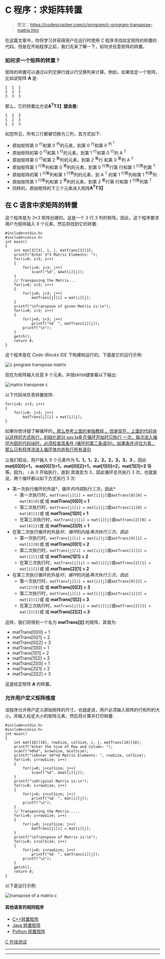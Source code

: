 # C 程序：求矩阵转置

> 原文：<https://codescracker.com/c/program/c-program-transpose-matrix.htm>

在这篇文章中，你将学习并获得用户在运行时使用 C 程序寻找给定矩阵的转置的代码。但是在开始程序之前，我们先来了解一下，如何求任意矩阵的转置。

### 如何求一个矩阵的转置？

矩阵的转置可以通过以列交换行或以行交换列来计算。例如，如果给定一个矩阵，比如说矩阵 **A** 是:

```
1  1  1
2  2  2
3  3  3
```

那么，它的转置比方说**A<sup>T</sup>T3】就会是:**

```
1  2  3
1  2  3
1  2  3
```

如您所见，所有三行都被切换为三列，其方式如下:

*   原始矩阵第 0 <sup>行</sup>和第 0 <sup>列</sup>的元素，到第 0 <sup>行</sup>和第 0 <sup>列 <sup>T</sup></sup>
*   原始矩阵的第 0 <sup>行</sup>和第 1 <sup>行</sup>的元素，到第 1 <sup>行</sup>和第 0 <sup>行</sup>列 A <sup>T</sup>
*   原始矩阵第 0 <sup>行</sup>和第 2 <sup>第</sup>列的元素，到第 2 <sup>第</sup>行 和第 0 <sup>第</sup>列 A <sup>T</sup>
*   原始矩阵第 1 <sup>行第</sup>列和第 0 <sup>第</sup>列的元素，到第 0 <sup>行第</sup>行第 行和第 1 <sup>行第</sup>列第 <sup>T</sup>
*   原始矩阵的第 1 <sup>行第</sup>列和第 1 <sup>行第</sup>列的元素，到 A <sup>T</sup> 的第 1 <sup>行第</sup>列和第 1 <sup>列第</sup>列
*   原始矩阵第 1 <sup>行第</sup>列和第 2 <sup>第</sup>列的元素，到第 2 <sup>第</sup>行第 行和第 1 <sup>行第</sup>列第 <sup>T</sup>
*   同样的，原始矩阵的下三个元素进入矩阵**A<sup>T</sup>T3】**

## 在 C 语言中求矩阵的转置

这个程序是为 3*3 矩阵创建的。这是一个 3 行 3 列的矩阵。因此，这个程序要求用户为矩阵输入 9 个元素，然后将找到它的转置:

```
#include<stdio.h>
#include<conio.h>
int main()
{
    int mat[3][3], i, j, matTrans[3][3];
    printf("Enter 3*3 Matrix Elements: ");
    for(i=0; i<3; i++)
    {
        for(j=0; j<3; j++)
            scanf("%d", &mat[i][j]);
    }
    // Transposing the Matrix...
    for(i=0; i<3; i++)
    {
        for(j=0; j<3; j++)
            matTrans[j][i] = mat[i][j];
    }
    printf("\nTranspose of given Matrix is:\n");
    for(i=0; i<3; i++)
    {
        for(j=0; j<3; j++)
            printf("%d  ", matTrans[i][j]);
        printf("\n");
    }
    getch();
    return 0;
}
```

这个程序是在 *Code::Blocks* IDE 下构建和运行的。下面是它的运行示例:

![c program transpose matrix](img/6b5ee57111b81e464a657e6e97b80b7f.png)

现在为矩阵输入任意 9 个元素，并按`ENTER`键查看以下输出:

![matrix transpose c](img/3d8dde87d3f6bef7acd1d99be7513e64.png)

以下代码块负责转置矩阵:

```
for(i=0; i<3; i++)
{
    for(j=0; j<3; j++)
        matTrans[j][i] = mat[i][j];
}
```

如果你想详细了解循环的[，那么参考上面的单独教程 。但是现在，上面的代码块以这样的方式执行，初始化部分 say **i=0** 在循环开始时只执行 一次，每次进入循环内部的代码块时，必须检查其条件 (循环的第二条语句)。如果条件评估为真，那么只有程序流进入循环体内并执行所有语句](/c/c-for-loop.htm)

让我们假设，用户输入 9 个元素作为 **1，1，1，2，2，2，3，3，3** 。因此 **mat[0][0]=1， mat[0][1]=1，mat[0][2]=1，mat[1][0]=2，mat[1][1]=2** 等等。因为， *i* 从 0 开始执行，直到 其值变为 3，因此循环总共执行 3 次。也就是说，两个循环都以如下方式执行 3 次:

*   第一次执行循环的外层*，循环*的内层*执行三次。因此*
    *   第一次执行时，`matTrans[j][i] = mat[i][j]`或`matTrans[0][0] = mat[0][0]`或 或 **matTrans[0][0] = 1**
    *   第二次执行时，`matTrans[j][i] = mat[i][j]`或`matTrans[1][0] = mat[0][1]`或 或 **matTrans[1][0] = 1**
    *   在第三次执行时，`matTrans[j][i] = mat[i][j]`或`matTrans[2][0] = mat[0][2]`或 或 **matTrans[2][0] = 1**
*   在第二次执行循环的外层*时，循环*的内层*再次执行三次。因此*
    *   第一次执行时，`matTrans[j][i] = mat[i][j]`或`matTrans[0][1] = mat[1][0]`或 或 **matTrans[0][1] = 2**
    *   第二次执行时，`matTrans[j][i] = mat[i][j]`或`matTrans[1][1] = mat[1][1]`或 或 **matTrans[1][1] = 2**
    *   在第三次执行时，`matTrans[j][i] = mat[i][j]`或`matTrans[2][1] = mat[1][2]`或 或 **matTrans[2][1] = 2**
*   在第三次执行循环的外层*时，循环*的内层*再次执行三次。因此*
    *   第一次执行时，`matTrans[j][i] = mat[i][j]`或`matTrans[0][2] = mat[2][0]`或 或 **matTrans[0][2] = 3**
    *   第二次执行时，`matTrans[j][i] = mat[i][j]`或`matTrans[1][2] = mat[2][1]`或 或 **matTrans[1][2] = 3**
    *   在第三次执行时，`matTrans[j][i] = mat[i][j]`或`matTrans[2][2] = mat[2][2]`或 或 **matTrans[2][2] = 3**

这样，我们将得到一个名为 **matTrans[][]** 的矩阵，其值为:

*   matTrans[0][0] = 1
*   matTrans[0][1] = 2
*   matTrans[0][2] = 3
*   matTrans[1][0] = 1
*   matTrans[1][1] = 2
*   matTrans[1][2] = 2
*   matTrans[2][0] = 1
*   matTrans[2][1] = 2
*   matTrans[2][2] = 3

这是给定矩阵 **A** 的转置。

### 允许用户定义矩阵维度

该程序允许用户定义原始矩阵的尺寸。也就是说，用户必须输入矩阵的行和列的大小。并输入给定大小的矩阵元素。然后将计算并打印转置:

```
#include<stdio.h>
#include<conio.h>
int main()
{
    int mat[10][10], rowSize, colSize, i, j, matTrans[10][10];
    printf("Enter the Size of Row and Column: ");
    scanf("%d%d", &rowSize, &colSize);
    printf("\nEnter %d*%d Matrix Elements: ", rowSize, colSize);
    for(i=0; i<rowSize; i++)
    {
        for(j=0; j<colSize; j++)
            scanf("%d", &mat[i][j]);
    }
    printf("\nOriginal Matrix is:\n");
    for(i=0; i<rowSize; i++)
    {
        for(j=0; j<colSize; j++)
            printf("%d  ", mat[i][j]);
        printf("\n");
    }
    // Transposing the Matrix.....
    for(i=0; i<rowSize; i++)
    {
        for(j=0; j<colSize; j++)
            matTrans[j][i] = mat[i][j];
    }
    printf("\nTranspose of Matrix is:\n");
    for(i=0; i<colSize; i++)
    {
        for(j=0; j<rowSize; j++)
            printf("%d  ", matTrans[i][j]);
        printf("\n");
    }
    getch();
    return 0;
}
```

以下是运行示例:

![transpose of a matrix c](img/3464a89aa0ab361426b2ebdc667d78f7.png)

#### 其他语言的相同程序

*   [C++转置矩阵](/cpp/program/cpp-program-transpose-matrix.htm)
*   [Java 转置矩阵](/java/program/java-program-transpose-matrix.htm)
*   [Python 转置矩阵](/python/program/python-program-transpose-matrix.htm)

[C 在线测试](/exam/showtest.php?subid=2)

* * *

* * *